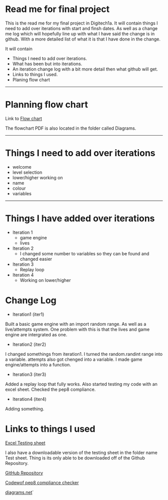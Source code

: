 # Read me for final project
This is the read me for my final project in Digitech1a. 
 It will contain things I need to add over iterations with start and finsh dates. As well as a change me log which will hopefully line up with what I have said the change is in github. With a more detailed list of what it is that I have done in the change.

It will contain
- Things I need to add over iterations.
- What has been but into iterations.
- An iteration change log with a bit more detail then what github will get.
- Links to things I used.
- Planing flow chart
___

# Planning flow chart
Link to [Flow chart](https://app.diagrams.net/#HCopperock%2FDigitech23%2Fmain%2FFinal%20Project%2FDiagrams%2FPlanning%20Flow%20Chart.drawio)

The flowchart PDF is also located in the folder called Diagrams.

---
# Things I need to add over iterations
- welcome
- level selection
- lower/higher  working on
- name
- colour
- variables
---

# Things I have added over iterations
- Iteration 1
    - game engine
    - lives
- Iteration 2
    - I changed some number to variables so they can be found and changed easier
- Iteration 3
    - Replay loop
- Iteration 4
    - Working on lower/higher

# Change Log
- Iteration1 (iter1)
  
Built a basic game engine with an import random range. As well as a live/attempts system. One problem with this is that the lives and game engine are intergrated as one.

- Iteration2 (iter2)

I changed somethings from iteration1. I turned the random.randint range into a variable. attempts also got chenged into a variable. I made game engine/attempts into a function. 

- Iteration3 (iter3)

Added a replay loop that fully works. Also started testing my code with an excel sheet. Checked the pep8 compliance.

- Iteration4 (iter4)

Adding something.


# Links to things I used
[Excel Testing sheet](https://wainuiomatahighschoolnz-my.sharepoint.com/:x:/g/personal/youc21091_wainuiomatahigh_school_nz/EREzvVQR2OVDjhWUyKZl1KkBwjHfARBMVTtOKgn_tOOe3Q?e=36WseQ)

I also have a downloadable version of the testing sheet in the folder name Test sheet. Thing is its only able to be downloaded off of the Github Repository.

[GitHub Repository](https://github.com/Copperock/Digitech23/tree/main)

[Codewof pep8 compliance checker](https://www.codewof.co.nz/style/python3/)

[diagrams.net](https://app.diagrams.net/)`